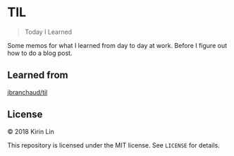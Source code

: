 # TIL

> Today I Learned

Some memos for what I learned from day to day at work. Before I figure out how to do a blog post.

## Learned from

[jbranchaud/til](https://github.com/jbranchaud/til)

## License

© 2018 Kirin Lin

This repository is licensed under the MIT license. See `LICENSE` for details.

